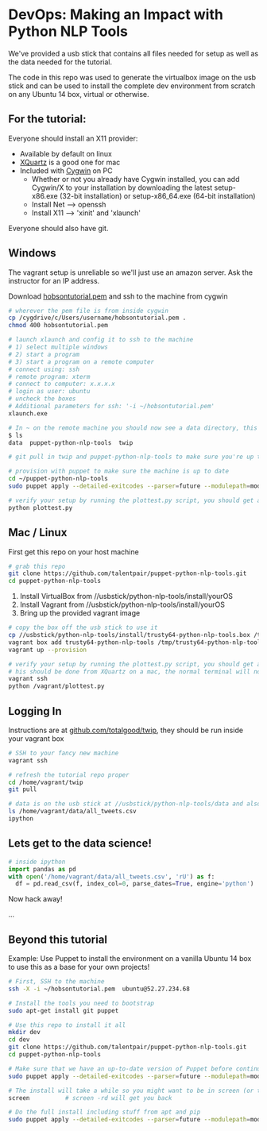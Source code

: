 # DevOps: Making an Impact with Python NLP Tools

We've provided a usb stick that contains all files needed for setup as well as the data needed for the tutorial.

The code in this repo was used to generate the virtualbox image on the usb stick and can be used to install the complete dev environment
 from scratch on any Ubuntu 14 box, virtual or otherwise.

## For the tutorial:

Everyone should install an X11 provider:

* Available by default on linux
* [XQuartz](https://www.xquartz.org/) is a good one for mac
* Included with [Cygwin](http://cygwin.com/) on PC
    * Whether or not you already have Cygwin installed, you can add Cygwin/X to your installation by downloading the latest
    setup-x86.exe (32-bit installation) or setup-x86_64.exe (64-bit installation)
    * Install Net --> openssh
    * Install X11 --> 'xinit' and 'xlaunch'

Everyone should also have git.

## Windows

The vagrant setup is unreliable so we'll just use an amazon server.  Ask the instructor for an IP address.

Download [hobsontutorial.pem](https://raw.githubusercontent.com/talentpair/puppet-python-nlp-tools/master/hobsontutorial.pem) and ssh to the machine from cygwin

```bash
# wherever the pem file is from inside cygwin
cp /cygdrive/c/Users/username/hobsontutorial.pem .
chmod 400 hobsontutorial.pem

# launch xlaunch and config it to ssh to the machine
# 1) select multiple windows
# 2) start a program
# 3) start a program on a remote computer
# connect using: ssh
# remote program: xterm
# connect to computer: x.x.x.x
# login as user: ubuntu
# uncheck the boxes
# Additional parameters for ssh: '-i ~/hobsontutorial.pem'
xlaunch.exe

# In ~ on the remote machine you should now see a data directory, this repo and the main tutorial repo
$ ls
data  puppet-python-nlp-tools  twip

# git pull in twip and puppet-python-nlp-tools to make sure you're up to date

# provision with puppet to make sure the machine is up to date
cd ~/puppet-python-nlp-tools
sudo puppet apply --detailed-exitcodes --parser=future --modulepath=modules manifests/tutorial.pp || test $? -eq 2

# verify your setup by running the plottest.py script, you should get a simple plot
python plottest.py
```

## Mac / Linux

First get this repo on your host machine

```bash
# grab this repo
git clone https://github.com/talentpair/puppet-python-nlp-tools.git
cd puppet-python-nlp-tools
```

1. Install VirtualBox from //usbstick/python-nlp-tools/install/yourOS
1. Install Vagrant from //usbstick/python-nlp-tools/install/yourOS
1. Bring up the provided vagrant image

```bash
# copy the box off the usb stick to use it
cp //usbstick/python-nlp-tools/install/trusty64-python-nlp-tools.box /tmp/trusty64-python-nlp-tools.box
vagrant box add trusty64-python-nlp-tools /tmp/trusty64-python-nlp-tools.box
vagrant up --provision

# verify your setup by running the plottest.py script, you should get a simple plot
# his should be done from XQuartz on a mac, the normal terminal will not have X11 enabled
vagrant ssh
python /vagrant/plottest.py
```

## Logging In

Instructions are at [github.com/totalgood/twip](https://github.com/totalgood/twip/), they should be run inside your vagrant box

```bash
# SSH to your fancy new machine
vagrant ssh

# refresh the tutorial repo proper
cd /home/vagrant/twip
git pull

# data is on the usb stick at //usbstick/python-nlp-tools/data and also baked into the vagrant box
ls /home/vagrant/data/all_tweets.csv
ipython
```

## Lets get to the data science!
```py
# inside ipython
import pandas as pd
with open('/home/vagrant/data/all_tweets.csv', 'rU') as f:
  df = pd.read_csv(f, index_col=0, parse_dates=True, engine='python')
```

Now hack away!

...

## Beyond this tutorial

Example: Use Puppet to install the environment on a vanilla Ubuntu 14 box to use this as a base for your own projects!

```bash
# First, SSH to the machine
ssh -X -i ~/hobsontutorial.pem  ubuntu@52.27.234.68

# Install the tools you need to bootstrap
sudo apt-get install git puppet

# Use this repo to install it all
mkdir dev
cd dev
git clone https://github.com/talentpair/puppet-python-nlp-tools.git
cd puppet-python-nlp-tools

# Make sure that we have an up-to-date version of Puppet before continuing
sudo puppet apply --detailed-exitcodes --parser=future --modulepath=modules manifests/puppet.pp || test $? -eq 2

# The install will take a while so you might want to be in screen (or tmux if you like that sort of thing)
screen          # screen -rd will get you back

# Do the full install including stuff from apt and pip
sudo puppet apply --detailed-exitcodes --parser=future --modulepath=modules manifests/tutorial.pp || test $? -eq 2
```
